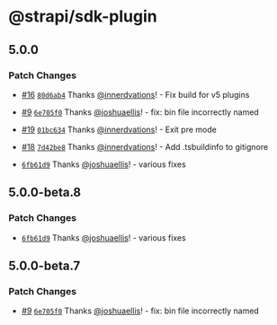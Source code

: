 # @strapi/sdk-plugin

## 5.0.0

### Patch Changes

- [#16](https://github.com/strapi/sdk-plugin/pull/16) [`80d6ab4`](https://github.com/strapi/sdk-plugin/commit/80d6ab4554177b5e6e0c81e0e8b87539a946393b) Thanks [@innerdvations](https://github.com/innerdvations)! - Fix build for v5 plugins

- [#9](https://github.com/strapi/sdk-plugin/pull/9) [`6e705f0`](https://github.com/strapi/sdk-plugin/commit/6e705f0d1eb472fdf53ded8b805ff80d2fc1fbab) Thanks [@joshuaellis](https://github.com/joshuaellis)! - fix: bin file incorrectly named

- [#19](https://github.com/strapi/sdk-plugin/pull/19) [`01bc634`](https://github.com/strapi/sdk-plugin/commit/01bc634c6535958525fb4299bc90efdbd7160fbd) Thanks [@innerdvations](https://github.com/innerdvations)! - Exit pre mode

- [#18](https://github.com/strapi/sdk-plugin/pull/18) [`7d42be8`](https://github.com/strapi/sdk-plugin/commit/7d42be83b02bea27396554fb29295c970fbb1982) Thanks [@innerdvations](https://github.com/innerdvations)! - Add .tsbuildinfo to gitignore

- [`6fb61d9`](https://github.com/strapi/sdk-plugin/commit/6fb61d900bb3a79c3fdbb283a19ab874b9257f19) Thanks [@joshuaellis](https://github.com/joshuaellis)! - various fixes

## 5.0.0-beta.8

### Patch Changes

- [`6fb61d9`](https://github.com/strapi/sdk-plugin/commit/6fb61d900bb3a79c3fdbb283a19ab874b9257f19) Thanks [@joshuaellis](https://github.com/joshuaellis)! - various fixes

## 5.0.0-beta.7

### Patch Changes

- [#9](https://github.com/strapi/sdk-plugin/pull/9) [`6e705f0`](https://github.com/strapi/sdk-plugin/commit/6e705f0d1eb472fdf53ded8b805ff80d2fc1fbab) Thanks [@joshuaellis](https://github.com/joshuaellis)! - fix: bin file incorrectly named
